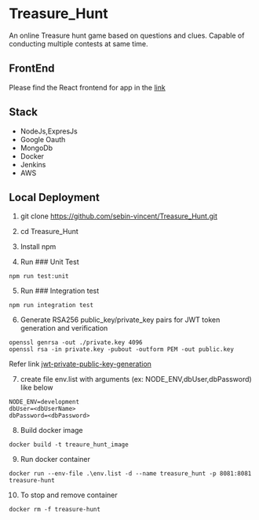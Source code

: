 # Treasure_Hunt
An online Treasure hunt game based on questions and clues. Capable of conducting multiple contests at same time.

## FrontEnd
Please find the React frontend for app in the [link](https://github.com/Benin-Tom-Jose/treasure-hunt-frontend)

## Stack
* NodeJs,ExpresJs
* Google Oauth
* MongoDb
* Docker
* Jenkins
* AWS

## Local Deployment

1. git clone https://github.com/sebin-vincent/Treasure_Hunt.git

2. cd Treasure_Hunt

3. Install npm

4. Run ### Unit Test
```
npm run test:unit
```

5. Run ### Integration test
```
npm run integration test
```

6. Generate RSA256 public_key/private_key pairs for JWT token generation and verification
```
openssl genrsa -out ./private.key 4096
openssl rsa -in private.key -pubout -outform PEM -out public.key
```
Refer link [jwt-private-public-key-generation](https://docs.mia-platform.eu/docs/runtime_suite/client-credentials/jwt-private-public-key-generation)


7. create file env.list with arguments (ex: NODE_ENV,dbUser,dbPassword) like below
```
NODE_ENV=development
dbUser=<dbUserName>
dbPassword=<dbPassword>
```

8. Build docker image
```
docker build -t treaure_hunt_image
```

9. Run docker container
```
docker run --env-file .\env.list -d --name treasure_hunt -p 8081:8081 treasure-hunt
```

10. To stop and remove container
```
docker rm -f treasure-hunt
```



                                    
                                     
                                     
                                     


